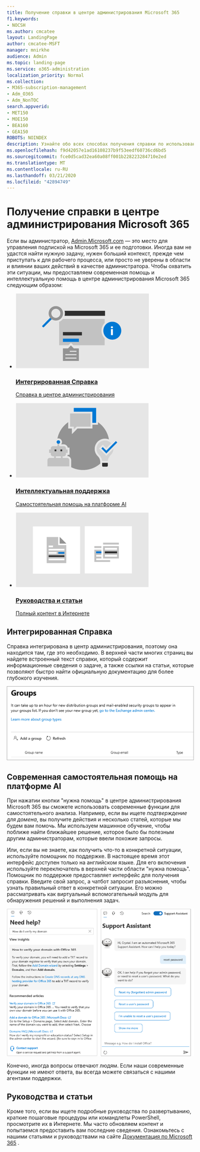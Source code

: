 ```yaml
---
title: Получение справки в центре администрирования Microsoft 365
f1.keywords:
- NOCSH
ms.author: cmcatee
layout: LandingPage
author: cmcatee-MSFT
manager: mnirkhe
audience: Admin
ms.topic: landing-page
ms.service: o365-administration
localization_priority: Normal
ms.collection:
- M365-subscription-management
- Adm_O365
- Adm_NonTOC
search.appverid:
- MET150
- MOE150
- BEA160
- GEA150
ROBOTS: NOINDEX
description: Узнайте обо всех способах получения справки по использованию центра администрирования Microsoft 365.
ms.openlocfilehash: f9d42057e1ad16108237b9f53eedf60736cd6bd5
ms.sourcegitcommit: fce0d5cad32ea60a08ff001b228223284710e2ed
ms.translationtype: MT
ms.contentlocale: ru-RU
ms.lasthandoff: 03/21/2020
ms.locfileid: "42894749"
---
```

<!-- The following is just placeholder text from Madhura's mail. We need to add images/examples of each -->

# <a name="how-to-get-help-in-the-microsoft-365-admin-center"></a>Получение справки в центре администрирования Microsoft 365

Если вы администратор, [Admin.Microsoft.com](https://admin.microsoft.com) — это место для управления подпиской на Microsoft 365 и ее подготовки. Иногда вам не удастся найти нужную задачу, нужен больший контекст, прежде чем приступать к для рабочего процесса, или просто не уверены в области и влиянии ваших действий в качестве администратора. Чтобы охватить эти ситуации, мы предоставляем современная помощь и интеллектуальную помощь в центре администрирования Microsoft 365 следующим образом:

<ul class="panelContent cardsW">
    <li>
        <div class="cardSize">
            <div class="cardPadding">
                <div class="card">
                    <a href="what-is-help.md">
                        <div class="cardImageOuter">
                            <div class="cardImage">
                                <img src="../../media/what-is-help/M365_WhatisHelp_IntegratedHelp.png" alt="Integrated help" />
                            </div>
                        </div>
                        <div class="cardText">
                            <h3>Интегрированная Справка</h3>
                            <p>Справка в центре администрирования</p>
                        </div>
                    </a>
                </div>
            </div>
        </div>
    </li>
    <li>
        <div class="cardSize">
            <div class="cardPadding">
                <div class="card">
                    <a href="what-is-help.md#modern-self-help-powered-by-ai">
                        <div class="cardImageOuter">
                            <div class="cardImage">
                                <img src="../../media/what-is-help/M365_WhatisHelp_IntelligentAssistance.png" alt="Intelligent assistance" />
                            </div>
                        </div>
                        <div class="cardText">
                            <h3>Интеллектуальная поддержка</h3>
                            <p>Самостоятельная помощь на платформе AI</p>
                        </div>
                    </a>
                </div>
            </div>
        </div>
    </li>
    <li>
        <div class="cardSize">
            <div class="cardPadding">
                <div class="card">
                    <a href="what-is-help.md#guides-and-articles">
                        <div class="cardImageOuter">
                            <div class="cardImage">
                                <img src="../../media/what-is-help/M365_WhatisHelp_ArticlesGuides.png" alt="Guides and articles" />
                            </div>
                        </div>
                        <div class="cardText">
                            <h3>Руководства и статьи</h3>
                            <p>Полный контент в Интернете</p>
                        </div>
                    </a>
                </div>
            </div>
        </div>
    </li>
</ul>
 
## <a name="integrated-help"></a>Интегрированная Справка

Справка интегрирована в центр администрирования, поэтому она находится там, где это необходимо. В верхней части многих страниц вы найдете встроенный текст справки, который содержит информационные сведения о задаче, а также ссылки на статьи, которые позволяют быстро найти официальную документацию для более глубокого изучения.

![Страница "группы", в которой представлены встроенная справка и ссылки на статьи](../../media/integrated-help.png)

## <a name="modern-self-help-powered-by-ai"></a>Современная самостоятельная помощь на платформе AI

При нажатии кнопки "нужна помощь" в центре администрирования Microsoft 365 вы сможете использовать современные функции для самостоятельного анализа. Например, если вы ищете *подтверждение для домена*, вы получите действия и несколько статей, которые мы будем вам помочь. Мы используем машинное обучение, чтобы поближе найти ближайшее решение, которое было бы полезным другим администраторам, которые ввели похожие запросы.

Или, если вы не знаете, как получить что-то в конкретной ситуации, используйте помощник по поддержке. В настоящее время этот интерфейс доступен только на английском языке. Для его включения используйте переключатель в верхней части области "нужна помощь". Помощник по поддержке предоставляет интерфейс для получения справки. Введите свой запрос, а чатбот запросит разъяснения, чтобы узнать правильный ответ в конкретной ситуации. Его можно рассматривать как виртуальный вспомогательный модуль для обнаружения решений и выполнения задач.

![Современная самостоятельная помощь](../../media/help-options.png)

Конечно, иногда вопросы отвечают людям. Если наши современные функции не имеют ответа, вы всегда можете связаться с нашими агентами поддержки.

## <a name="guides-and-articles"></a>Руководства и статьи

Кроме того, если вы ищете подробные руководства по развертыванию, краткие пошаговые процедуры или командлеты PowerShell, просмотрите их в Интернете. Мы часто обновляем контент и попытаемся предоставить вам последние сведения. Ознакомьтесь с нашими статьями и руководствами на сайте [Документация по Microsoft 365](https://docs.microsoft.com/microsoft-365/) .
